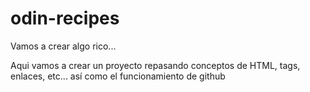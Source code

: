# odin-recipes

Vamos a crear algo rico...

Aqui vamos a crear un proyecto repasando conceptos de HTML, tags, enlaces, etc... así como el funcionamiento de github
